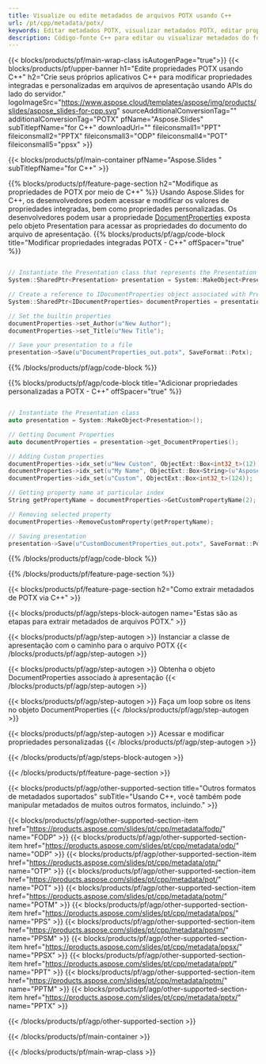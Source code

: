 ```yaml
---
title: Visualize ou edite metadados de arquivos POTX usando C++
url: /pt/cpp/metadata/potx/
keywords: Editar metadados POTX, visualizar metadados POTX, editar propriedades POTX, visualizar propriedades POTX
description: Código-fonte C++ para editar ou visualizar metadados do formato POTX.
---
```


{{< blocks/products/pf/main-wrap-class isAutogenPage="true">}}
{{< blocks/products/pf/upper-banner h1="Edite propriedades POTX usando C++" h2="Crie seus próprios aplicativos C++ para modificar propriedades integradas e personalizadas em arquivos de apresentação usando APIs do lado do servidor." logoImageSrc="https://www.aspose.cloud/templates/aspose/img/products/slides/aspose_slides-for-cpp.svg" sourceAdditionalConversionTag="" additionalConversionTag="POTX" pfName="Aspose.Slides" subTitlepfName="for C++" downloadUrl="" fileiconsmall1="PPT" fileiconsmall2="PPTX" fileiconsmall3="ODP" fileiconsmall4="POT" fileiconsmall5="ppsx" >}}

{{< blocks/products/pf/main-container pfName="Aspose.Slides " subTitlepfName="for C++" >}}

{{% blocks/products/pf/feature-page-section  h2="Modifique as propriedades de POTX por meio de C++" %}}
Usando Aspose.Slides for C++, os desenvolvedores podem acessar e modificar os valores de propriedades integradas, bem como propriedades personalizadas. Os desenvolvedores podem usar a propriedade [DocumentProperties](https://reference.aspose.com/slides/cpp/aspose.slides/documentproperties/) exposta pelo objeto Presentation para acessar as propriedades do documento do arquivo de apresentação.
{{% blocks/products/pf/agp/code-block title="Modificar propriedades integradas POTX - C++" offSpacer="true" %}}

```cpp

// Instantiate the Presentation class that represents the Presentation
System::SharedPtr<Presentation> presentation = System::MakeObject<Presentation>(u"presentation.potx");

// Create a reference to IDocumentProperties object associated with Presentation
System::SharedPtr<IDocumentProperties> documentProperties = presentation->get_DocumentProperties();

// Set the builtin properties
documentProperties->set_Author(u"New Author");
documentProperties->set_Title(u"New Title");

// Save your presentation to a file
presentation->Save(u"DocumentProperties_out.potx", SaveFormat::Potx);
```

{{% /blocks/products/pf/agp/code-block %}}

{{% blocks/products/pf/agp/code-block title="Adicionar propriedades personalizadas a POTX - C++" offSpacer="true" %}}

```cpp

// Instantiate the Presentation class
auto presentation = System::MakeObject<Presentation>();

// Getting Document Properties
auto documentProperties = presentation->get_DocumentProperties();

// Adding Custom properties
documentProperties->idx_set(u"New Custom", ObjectExt::Box<int32_t>(12));
documentProperties->idx_set(u"My Name", ObjectExt::Box<String>(u"Aspose Metadata Editor"));
documentProperties->idx_set(u"Custom", ObjectExt::Box<int32_t>(124));

// Getting property name at particular index
String getPropertyName = documentProperties->GetCustomPropertyName(2);

// Removing selected property
documentProperties->RemoveCustomProperty(getPropertyName);

// Saving presentation
presentation->Save(u"CustomDocumentProperties_out.potx", SaveFormat::Potx);
```

{{% /blocks/products/pf/agp/code-block %}}

{{% /blocks/products/pf/feature-page-section %}}

{{< blocks/products/pf/feature-page-section  h2="Como extrair metadados de POTX via C++" >}}

{{< blocks/products/pf/agp/steps-block-autogen name="Estas são as etapas para extrair metadados de arquivos POTX." >}}

{{< blocks/products/pf/agp/step-autogen >}}
Instanciar a classe de apresentação com o caminho para o arquivo POTX
{{< /blocks/products/pf/agp/step-autogen >}}

{{< blocks/products/pf/agp/step-autogen >}}
Obtenha o objeto DocumentProperties associado à apresentação
{{< /blocks/products/pf/agp/step-autogen >}}

{{< blocks/products/pf/agp/step-autogen >}}
Faça um loop sobre os itens no objeto DocumentProperties
{{< /blocks/products/pf/agp/step-autogen >}}

{{< blocks/products/pf/agp/step-autogen >}}
Acessar e modificar propriedades personalizadas
{{< /blocks/products/pf/agp/step-autogen >}}

{{< /blocks/products/pf/agp/steps-block-autogen >}}

{{< /blocks/products/pf/feature-page-section >}}

{{< blocks/products/pf/agp/other-supported-section title="Outros formatos de metadados suportados" subTitle="Usando C++, você também pode manipular metadados de muitos outros formatos, incluindo." >}}

{{< blocks/products/pf/agp/other-supported-section-item href="https://products.aspose.com/slides/pt/cpp/metadata/fodp/" name="FODP" >}}
{{< blocks/products/pf/agp/other-supported-section-item href="https://products.aspose.com/slides/pt/cpp/metadata/odp/" name="ODP" >}}
{{< blocks/products/pf/agp/other-supported-section-item href="https://products.aspose.com/slides/pt/cpp/metadata/otp/" name="OTP" >}}
{{< blocks/products/pf/agp/other-supported-section-item href="https://products.aspose.com/slides/pt/cpp/metadata/pot/" name="POT" >}}
{{< blocks/products/pf/agp/other-supported-section-item href="https://products.aspose.com/slides/pt/cpp/metadata/potm/" name="POTM" >}}
{{< blocks/products/pf/agp/other-supported-section-item href="https://products.aspose.com/slides/pt/cpp/metadata/pps/" name="PPS" >}}
{{< blocks/products/pf/agp/other-supported-section-item href="https://products.aspose.com/slides/pt/cpp/metadata/ppsm/" name="PPSM" >}}
{{< blocks/products/pf/agp/other-supported-section-item href="https://products.aspose.com/slides/pt/cpp/metadata/ppsx/" name="PPSX" >}}
{{< blocks/products/pf/agp/other-supported-section-item href="https://products.aspose.com/slides/pt/cpp/metadata/ppt/" name="PPT" >}}
{{< blocks/products/pf/agp/other-supported-section-item href="https://products.aspose.com/slides/pt/cpp/metadata/pptm/" name="PPTM" >}}
{{< blocks/products/pf/agp/other-supported-section-item href="https://products.aspose.com/slides/pt/cpp/metadata/pptx/" name="PPTX" >}}


{{< /blocks/products/pf/agp/other-supported-section >}}

{{< /blocks/products/pf/main-container >}}
    
{{< /blocks/products/pf/main-wrap-class >}}